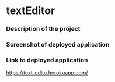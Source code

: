 # textEditor

### Description of the project

### Screenshot of deployed application



### Link to deployed application
https://text-edito.herokuapp.com/
